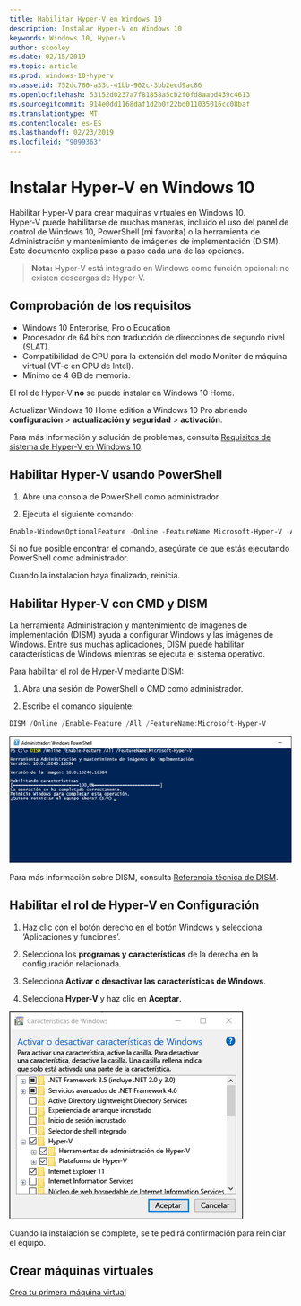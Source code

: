 ```yaml
---
title: Habilitar Hyper-V en Windows 10
description: Instalar Hyper-V en Windows 10
keywords: Windows 10, Hyper-V
author: scooley
ms.date: 02/15/2019
ms.topic: article
ms.prod: windows-10-hyperv
ms.assetid: 752dc760-a33c-41bb-902c-3bb2ecd9ac86
ms.openlocfilehash: 53152d0237a7f81858a5cb2f0fd8aabd439c4613
ms.sourcegitcommit: 914e0dd1168daf1d2b0f22bd011035016cc08baf
ms.translationtype: MT
ms.contentlocale: es-ES
ms.lasthandoff: 02/23/2019
ms.locfileid: "9099363"
---
```

# <a name="install-hyper-v-on-windows-10"></a>Instalar Hyper-V en Windows 10

Habilitar Hyper-V para crear máquinas virtuales en Windows 10.  
Hyper-V puede habilitarse de muchas maneras, incluido el uso del panel de control de Windows 10, PowerShell (mi favorita) o la herramienta de Administración y mantenimiento de imágenes de implementación (DISM). Este documento explica paso a paso cada una de las opciones.

> **Nota:**  Hyper-V está integrado en Windows como función opcional: no existen descargas de Hyper-V.

## <a name="check-requirements"></a>Comprobación de los requisitos

* Windows 10 Enterprise, Pro o Education
* Procesador de 64 bits con traducción de direcciones de segundo nivel (SLAT).
* Compatibilidad de CPU para la extensión del modo Monitor de máquina virtual (VT-c en CPU de Intel).
* Mínimo de 4 GB de memoria.

El rol de Hyper-V **no** se puede instalar en Windows 10 Home.

Actualizar Windows 10 Home edition a Windows 10 Pro abriendo **configuración** > **actualización y seguridad** > **activación**.

Para más información y solución de problemas, consulta [Requisitos de sistema de Hyper-V en Windows 10](../reference/hyper-v-requirements.md).

## <a name="enable-hyper-v-using-powershell"></a>Habilitar Hyper-V usando PowerShell

1. Abre una consola de PowerShell como administrador.

2. Ejecuta el siguiente comando:

  ```powershell
  Enable-WindowsOptionalFeature -Online -FeatureName Microsoft-Hyper-V -All
  ```

  Si no fue posible encontrar el comando, asegúrate de que estás ejecutando PowerShell como administrador.

Cuando la instalación haya finalizado, reinicia.

## <a name="enable-hyper-v-with-cmd-and-dism"></a>Habilitar Hyper-V con CMD y DISM

La herramienta Administración y mantenimiento de imágenes de implementación (DISM) ayuda a configurar Windows y las imágenes de Windows.  Entre sus muchas aplicaciones, DISM puede habilitar características de Windows mientras se ejecuta el sistema operativo.

Para habilitar el rol de Hyper-V mediante DISM:

1. Abra una sesión de PowerShell o CMD como administrador.

1. Escribe el comando siguiente:

  ```powershell
  DISM /Online /Enable-Feature /All /FeatureName:Microsoft-Hyper-V
  ```

  ![Ventana de la consola que muestra a Hyper-V habilitándose.](media/dism_upd.png)

Para más información sobre DISM, consulta [Referencia técnica de DISM](https://technet.microsoft.com/en-us/library/hh824821.aspx).

## <a name="enable-the-hyper-v-role-through-settings"></a>Habilitar el rol de Hyper-V en Configuración

1. Haz clic con el botón derecho en el botón Windows y selecciona ‘Aplicaciones y funciones’.

2. Selecciona los **programas y características** de la derecha en la configuración relacionada. 

3. Selecciona **Activar o desactivar las características de Windows**.

4. Selecciona **Hyper-V** y haz clic en **Aceptar**.

![Cuadro de diálogo de programas y funciones de Windows](media/enable_role_upd.png)

Cuando la instalación se complete, se te pedirá confirmación para reiniciar el equipo.

## <a name="make-virtual-machines"></a>Crear máquinas virtuales

[Crea tu primera máquina virtual](quick-create-virtual-machine.md)
